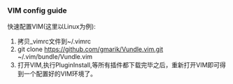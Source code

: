### VIM config guide
快速配置VIM(这里以Linux为例):
1. 拷贝_vimrc文件到~/.vimrc
2. git clone https://github.com/gmarik/Vundle.vim.git ~/.vim/bundle/Vundle.vim
2. 打开VIM,执行PluginInstall,等所有插件都下载完毕之后，重新打开VIM即可得到一个配置好的VIM环境了。
